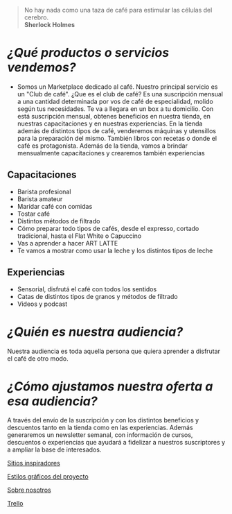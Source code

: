 ﻿

> No hay nada como una taza de café para estimular las células del cerebro.  
**Sherlock Holmes**

# *¿Qué productos o servicios vendemos?*

- Somos un Marketplace dedicado al café. Nuestro principal servicio es un "Club de café". 
¿Que es el club de café?
Es una suscripción mensual a una cantidad determinada por vos de café de especialidad, molido según tus necesidades. Te va a llegara en un box a tu domicilio. Con está suscripción mensual, obtenes beneficios en nuestra tienda, en nuestras capacitaciones y en nuestras experiencias.
En la tienda además de distintos tipos de café, venderemos máquinas y utensillos para la preparación del mismo. También libros con recetas o donde el café es protagonista.
Además de la tienda, vamos a brindar mensualmente capacitaciones y crearemos también experiencias

## Capacitaciones
- Barista profesional
- Barista amateur
- Maridar café con comidas
- Tostar café
- Distintos métodos de filtrado
- Cómo preparar todo tipos de cafés, desde el expresso, cortado tradicional, hasta el Flat White o Capuccino
- Vas a aprender a hacer ART LATTE
- Te vamos a mostrar como usar la leche y los distintos tipos de leche


## Experiencias

- Sensorial, disfrutá el café con todos los sentidos
- Catas de distintos tipos de granos y métodos de filtrado
- Videos y podcast

# *¿Quién es nuestra audiencia?*
Nuestra audiencia es toda aquella persona que quiera aprender a disfrutar el café de otro modo.

# *¿Cómo ajustamos nuestra oferta a esa audiencia?*
A través del envío de la suscripción y con los distintos beneficios y descuentos tanto en la tienda como en las experiencias. 
Además generaremos un newsletter semanal, con información de cursos, descuentos o experiencias que ayudará a fidelizar a nuestros suscriptores y a ampliar la base de interesados.

[Sitios inspiradores](https://github.com/lopezjuandiego/grupo5Cofi/blob/test/inspirador.MD)

[Estilos gráficos del proyecto](https://github.com/lopezjuandiego/grupo5Cofi/blob/test/estilos.md)

[Sobre nosotros](https://github.com/lopezjuandiego/grupo5Cofi/blob/test/nosotros.md)

[Trello](https://trello.com/b/QU38u8C3/dh-integrador)
